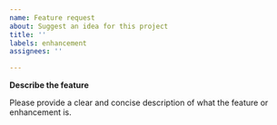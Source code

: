 ```yaml
---
name: Feature request
about: Suggest an idea for this project
title: ''
labels: enhancement
assignees: ''

---
```


**Describe the feature**

Please provide a clear and concise description of what the feature or enhancement is.
